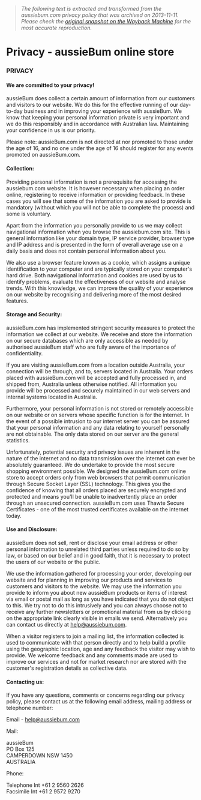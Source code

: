 > *The following text is extracted and transformed from the aussiebum.com privacy policy that was archived on 2013-11-11. Please check the [original snapshot on the Wayback Machine](https://web.archive.org/web/20131111074423id_/http%3A//www.aussiebum.com/privacy) for the most accurate reproduction.*

# Privacy - aussieBum online store

### PRIVACY

#### We are committed to your privacy!

aussieBum does collect a certain amount of information from our customers and visitors to our website. We do this for the effective running of our day-to-day business and in improving your experience with aussieBum. We know that keeping your personal information private is very important and we do this responsibly and in accordance with Australian law. Maintaining your confidence in us is our priority.

Please note: aussieBum.com is not directed at nor promoted to those under the age of 16, and no one under the age of 16 should register for any events promoted on aussieBum.com.

#### Collection: 

Providing personal information is not a prerequisite for accessing the aussiebum.com website. It is however necessary when placing an order online, registering to receive information or providing feedback. In these cases you will see that some of the information you are asked to provide is mandatory (without which you will not be able to complete the process) and some is voluntary.

Apart from the information you personally provide to us we may collect navigational information when you browse the aussiebum.com site. This is general information like your domain type, IP service provider, browser type and IP address and is presented in the form of overall average use on a daily basis and does not contain personal information about you. 

We also use a browser feature known as a cookie, which assigns a unique identification to your computer and are typically stored on your computer's hard drive. Both navigational information and cookies are used by us to identify problems, evaluate the effectiveness of our website and analyse trends. With this knowledge, we can improve the quality of your experience on our website by recognising and delivering more of the most desired features.

#### Storage and Security: 

aussieBum.com has implemented stringent security measures to protect the information we collect at our website. We receive and store the information on our secure databases which are only accessible as needed by authorised aussieBum staff who are fully aware of the importance of confidentiality. 

If you are visiting aussieBum.com from a location outside Australia, your connection will be through, and to, servers located in Australia. Your orders placed with aussieBum.com will be accepted and fully processed in, and shipped from, Australia unless otherwise notified. All information you provide will be processed and securely maintained in our web servers and internal systems located in Australia.

Furthermore, your personal information is not stored or remotely accessible on our website or on servers whose specific function is for the internet. In the event of a possible intrusion to our internet server you can be assured that your personal information and any data relating to yourself personally are not obtainable. The only data stored on our server are the general statistics.

Unfortunately, potential security and privacy issues are inherent in the nature of the internet and no data transmission over the internet can ever be absolutely guaranteed. We do undertake to provide the most secure shopping environment possible. We designed the aussieBum.com online store to accept orders only from web browsers that permit communication through Secure Socket Layer (SSL) technology. This gives you the confidence of knowing that all orders placed are securely encrypted and protected and means you'll be unable to inadvertently place an order through an unsecured connection. aussieBum.com uses Thawte Secure Certificates - one of the most trusted certificates available on the internet today.

#### Use and Disclosure: 

aussieBum does not sell, rent or disclose your email address or other personal information to unrelated third parties unless required to do so by law, or based on our belief and in good faith, that it is necessary to protect the users of our website or the public.

We use the information gathered for processing your order, developing our website and for planning in improving our products and services to customers and visitors to the website. We may use the information you provide to inform you about new aussieBum products or items of interest via email or postal mail as long as you have indicated that you do not object to this. We try not to do this intrusively and you can always choose not to receive any further newsletters or promotional material from us by clicking on the appropriate link clearly visible in emails we send. Alternatively you can contact us directly at help@aussiebum.com.

When a visitor registers to join a mailing list, the information collected is used to communicate with that person directly and to help build a profile using the geographic location, age and any feedback the visitor may wish to provide. We welcome feedback and any comments made are used to improve our services and not for market research nor are stored with the customer's registration details as collective data.

#### Contacting us:

If you have any questions, comments or concerns regarding our privacy policy, please contact us at the following email address, mailing address or telephone number: 

Email - [help@aussiebum.com](mailto:help@aussiebum.com)

Mail: 

aussieBum   
PO Box 125   
CAMPERDOWN NSW 1450   
AUSTRALIA 

Phone: 

Telephone Int +61 2 9560 2626   
Facsimile Int +61 2 9572 9270 
